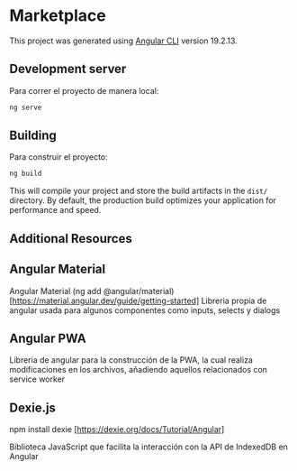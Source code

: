 # Marketplace

This project was generated using [Angular CLI](https://github.com/angular/angular-cli) version 19.2.13.

## Development server

Para correr el proyecto de manera local:

```bash
ng serve
```

## Building

Para construir el proyecto:

```bash
ng build
```

This will compile your project and store the build artifacts in the `dist/` directory. By default, the production build optimizes your application for performance and speed.


## Additional Resources

## Angular Material

Angular Material (ng add @angular/material) [https://material.angular.dev/guide/getting-started]
Libreria propia de angular usada para algunos componentes como inputs, selects y dialogs

## Angular PWA

Libreria de angular para la construcción de la PWA, la cual realiza modificaciones en los archivos, añadiendo aquellos relacionados con service worker

## Dexie.js

npm install dexie [https://dexie.org/docs/Tutorial/Angular]

Biblioteca JavaScript que facilita la interacción con la API de IndexedDB en Angular

